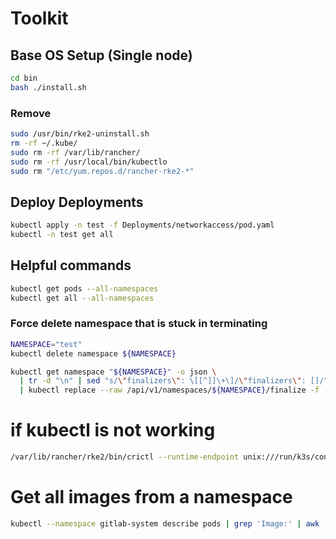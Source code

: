 # Toolkit

## Base OS Setup (Single node)

```bash
cd bin
bash ./install.sh
```

### Remove

```bash
sudo /usr/bin/rke2-uninstall.sh
rm -rf ~/.kube/
sudo rm -rf /var/lib/rancher/
sudo rm -rf /usr/local/bin/kubectlo
sudo rm "/etc/yum.repos.d/rancher-rke2-*"
```



## Deploy Deployments

```bash
kubectl apply -n test -f Deployments/networkaccess/pod.yaml
kubectl -n test get all
```


## Helpful commands

```bash
kubectl get pods --all-namespaces
kubectl get all --all-namespaces
```

### Force delete namespace that is stuck in terminating 

```bash
NAMESPACE="test"
kubectl delete namespace ${NAMESPACE}

kubectl get namespace "${NAMESPACE}" -o json \
  | tr -d "\n" | sed "s/\"finalizers\": \[[^]]\+\]/\"finalizers\": []/" \
  | kubectl replace --raw /api/v1/namespaces/${NAMESPACE}/finalize -f -
```


# if kubectl is not working

```bash
/var/lib/rancher/rke2/bin/crictl --runtime-endpoint unix:///run/k3s/containerd/containerd.sock ps
```

# Get all images from a namespace
```bash 
kubectl --namespace gitlab-system describe pods | grep 'Image:' | awk '{print $2}' | sort | uniq
```